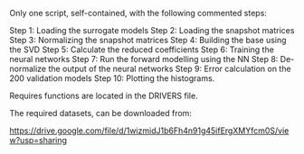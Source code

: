 Only one script, self-contained, with the following commented steps:

Step 1: Loading the surrogate models
Step 2: Loading the snapshot matrices
Step 3: Normalizing the snapshot matrices
Step 4: Building the base using the SVD
Step 5: Calculate the reduced coefficients
Step 6: Training the neural networks
Step 7: Run the forward modelling using the NN
Step 8: De-normalize the output of the neural networks
Step 9: Error calculation on the 200 validation models
Step 10: Plotting the histograms.

Requires functions are located in the DRIVERS file.

The required datasets, can be downloaded from:

https://drive.google.com/file/d/1wizmidJ1b6Fh4n91g45ifErgXMYfcm0S/view?usp=sharing



